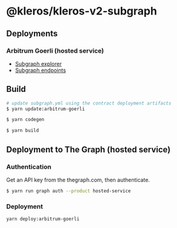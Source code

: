 # @kleros/kleros-v2-subgraph

## Deployments

### Arbitrum Goerli (hosted service)

- [Subgraph explorer](https://thegraph.com/explorer/subgraph/kleros/kleros-v2-core-arbitrum-goerli)
- [Subgraph endpoints](https://api.thegraph.com/subgraphs/name/kleros/kleros-v2-core-arbitrum-goerli)

## Build

```bash
# update subgraph.yml using the contract deployment artifacts
$ yarn update:arbitrum-goerli

$ yarn codegen

$ yarn build
```

## Deployment to The Graph (hosted service)

### Authentication

Get an API key from the thegraph.com, then authenticate.

```bash
$ yarn run graph auth --product hosted-service
```

### Deployment

```bash
yarn deploy:arbitrum-goerli
```
